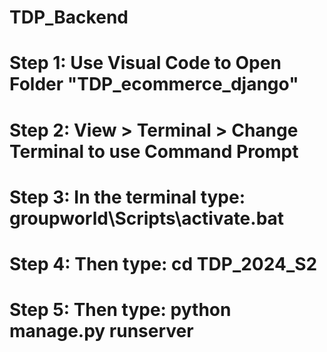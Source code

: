 # TDP_Backend
# Step 1: Use Visual Code to Open Folder "TDP_ecommerce_django"
# Step 2: View > Terminal > Change Terminal to use Command Prompt
# Step 3: In the terminal type: groupworld\Scripts\activate.bat
# Step 4: Then type: cd TDP_2024_S2
# Step 5: Then type: python manage.py runserver